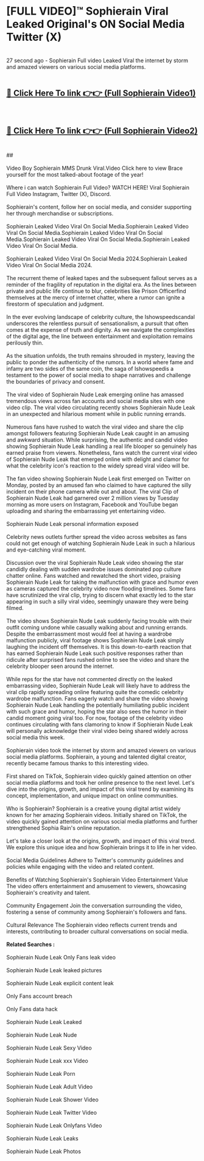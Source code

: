 # [FULL VIDEO]™ Sophierain Viral Leaked Original's ON Social Media Twitter (X) <br>
<br>
27 second ago - Sophierain Full video Leaked Viral the internet by storm and amazed viewers on various social media platforms.<br>

 <br>

##  <a href="https://play.123hd.live?title=Full Sophierain&ref=git">🔴 Click Here To link 👉👉 (Full Sophierain Video1)</a><br>
  <br>

##  <a href="https://play.123hd.live?title=Full Sophierain&ref=git">🔴 Click Here To link 👉👉 (Full Sophierain Video2)</a><br>
  <br>
  ##


  <br>

  <br>
Video Boy Sophierain MMS Drunk Viral.Video Click here to view Brace yourself for the most talked-about footage of the year!
<br><br>
Where i can watch Sophierain Full Video? WATCH HERE! Viral Sophierain Full Video Instagram, Twitter (X), Discord.
<br><br>
Sophierain's content, follow her on social media, and consider supporting her through merchandise or subscriptions.
<br><br>
Sophierain Leaked Video Viral On Social Media.Sophierain Leaked Video Viral On Social Media.Sophierain Leaked Video Viral On Social Media.Sophierain Leaked Video Viral On Social Media.Sophierain Leaked Video Viral On Social Media.
<br><br>
Sophierain Leaked Video Viral On Social Media 2024.Sophierain Leaked Video Viral On Social Media 2024.
<br><br>
The recurrent theme of leaked tapes and the subsequent fallout serves as a reminder of the fragility of reputation in the digital era. As the lines between private and public life continue to blur, celebrities like Prison Officerfind themselves at the mercy of internet chatter, where a rumor can ignite a firestorm of speculation and judgment.
<br><br>
In the ever evolving landscape of celebrity culture, the Ishowspeedscandal underscores the relentless pursuit of sensationalism, a pursuit that often comes at the expense of truth and dignity. As we navigate the complexities of the digital age, the line between entertainment and exploitation remains perilously thin.
<br><br>
As the situation unfolds, the truth remains shrouded in mystery, leaving the public to ponder the authenticity of the rumors. In a world where fame and infamy are two sides of the same coin, the saga of Ishowspeedis a testament to the power of social media to shape narratives and challenge the boundaries of privacy and consent.
<br><br>
The viral video of Sophierain Nude Leak emerging online has amassed tremendous views across fan accounts and social media sites with one video clip. The viral video circulating recently shows Sophierain Nude Leak in an unexpected and hilarious moment while in public running errands.
<br><br>
Numerous fans have rushed to watch the viral video and share the clip amongst followers featuring Sophierain Nude Leak caught in an amusing and awkward situation. While surprising, the authentic and candid video showing Sophierain Nude Leak handling a real life blooper so genuinely has earned praise from viewers. Nonetheless, fans watch the current viral video of Sophierain Nude Leak that emerged online with delight and clamor for what the celebrity icon's reaction to the widely spread viral video will be.
<br><br>
The fan video showing Sophierain Nude Leak first emerged on Twitter on Monday, posted by an amused fan who claimed to have captured the silly incident on their phone camera while out and about. The viral Clip of Sophierain Nude Leak had garnered over 2 million views by Tuesday morning as more users on Instagram, Facebook and YouTube began uploading and sharing the embarrassing yet entertaining video.
<br><br>
Sophierain Nude Leak personal information exposed
<br><br>
Celebrity news outlets further spread the video across websites as fans could not get enough of watching Sophierain Nude Leak in such a hilarious and eye-catching viral moment.
<br><br>
Discussion over the viral Sophierain Nude Leak video showing the star candidly dealing with sudden wardrobe issues dominated pop culture chatter online. Fans watched and rewatched the short video, praising Sophierain Nude Leak for taking the malfunction with grace and humor even as cameras captured the celebrity video now flooding timelines. Some fans have scrutinized the viral clip, trying to discern what exactly led to the star appearing in such a silly viral video, seemingly unaware they were being filmed.
<br><br>
The video shows Sophierain Nude Leak suddenly facing trouble with their outfit coming undone while casually walking about and running errands. Despite the embarrassment most would feel at having a wardrobe malfunction publicly, viral footage shows Sophierain Nude Leak simply laughing the incident off themselves. It is this down-to-earth reaction that has earned Sophierain Nude Leak such positive responses rather than ridicule after surprised fans rushed online to see the video and share the celebrity blooper seen around the internet.
<br><br>
While reps for the star have not commented directly on the leaked embarrassing video, Sophierain Nude Leak will likely have to address the viral clip rapidly spreading online featuring quite the comedic celebrity wardrobe malfunction. Fans eagerly watch and share the video showing Sophierain Nude Leak handling the potentially humiliating public incident with such grace and humor, hoping the star also sees the humor in their candid moment going viral too. For now, footage of the celebrity video continues circulating with fans clamoring to know if Sophierain Nude Leak will personally acknowledge their viral video being shared widely across social media this week.
<br><br>
Sophierain video took the internet by storm and amazed viewers on various social media platforms. Sophierain, a young and talented digital creator, recently became famous thanks to this interesting video.
<br><br>
First shared on TikTok, Sophierain video quickly gained attention on other social media platforms and took her online presence to the next level. Let's dive into the origins, growth, and impact of this viral trend by examining its concept, implementation, and unique impact on online communities.
<br><br>
Who is Sophierain? Sophierain is a creative young digital artist widely known for her amazing Sophierain videos. Initially shared on TikTok, the video quickly gained attention on various social media platforms and further strengthened Sophia Rain's online reputation.
<br><br>
Let's take a closer look at the origins, growth, and impact of this viral trend. We explore this unique idea and how Sophierain brings it to life in her video.
<br><br>
Social Media Guidelines Adhere to Twitter's community guidelines and policies while engaging with the video and related content.
<br><br>
Benefits of Watching Sophierain's Sophierain Video Entertainment Value The video offers entertainment and amusement to viewers, showcasing Sophierain's creativity and talent.
<br><br>
Community Engagement Join the conversation surrounding the video, fostering a sense of community among Sophierain's followers and fans.
<br><br>
Cultural Relevance The Sophierain video reflects current trends and interests, contributing to broader cultural conversations on social media.
<br><br>
<strong>Related Searches :</strong>
<br><br>
Sophierain Nude Leak Only Fans leak video
<br><br>
Sophierain Nude Leak leaked pictures
<br><br>
Sophierain Nude Leak explicit content leak
<br><br>
Only Fans account breach
<br><br>
Only Fans data hack
<br><br>
Sophierain Nude Leak Leaked
<br><br>
Sophierain Nude Leak Nude
<br><br>
Sophierain Nude Leak Sexy Video
<br><br>
Sophierain Nude Leak xxx Video
<br><br>
Sophierain Nude Leak Porn
<br><br>
Sophierain Nude Leak Adult Video
<br><br>
Sophierain Nude Leak Shower Video
<br><br>
Sophierain Nude Leak Twitter Video
<br><br>
Sophierain Nude Leak Onlyfans Video
<br><br>
Sophierain Nude Leak Leaks
<br><br>
Sophierain Nude Leak Photos